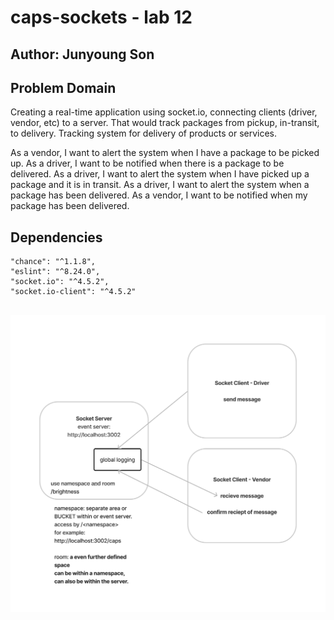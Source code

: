 # caps-sockets - lab 12

## Author: Junyoung Son

## Problem Domain

  Creating a real-time application using socket.io, connecting clients (driver, vendor, etc) to a server. That would track packages from pickup, in-transit, to delivery. Tracking system for delivery of products or services.

As a vendor, I want to alert the system when I have a package to be picked up.
As a driver, I want to be notified when there is a package to be delivered.
As a driver, I want to alert the system when I have picked up a package and it is in transit.
As a driver, I want to alert the system when a package has been delivered.
As a vendor, I want to be notified when my package has been delivered.

## Dependencies

    "chance": "^1.1.8",
    "eslint": "^8.24.0",
    "socket.io": "^4.5.2",
    "socket.io-client": "^4.5.2"

## ![UML:](/Diagram%20-%20Untitled.png)

<!-- ## [Heroku:]() -->
